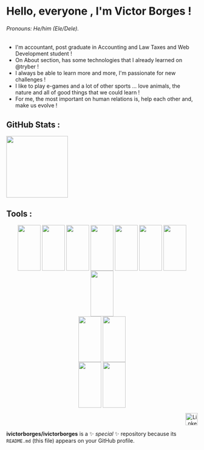# Hello, everyone , I'm Victor Borges ! 
###### Pronouns: He/him (Ele/Dele).
- I'm accountant, post graduate in Accounting and Law Taxes and Web Development student !
- On About section, has some technologies that I already learned on @tryber !
- I always be able to learn more and more, I'm passionate for new challenges !
- I like to play e-games and a lot of other sports ... love animals, the nature and all of good things that we could learn !
- For me, the most important on human relations is, help each other and, make us evolve !


## GitHub Stats :

<div>
  <img height="162cm"
       src="https://github-readme-stats.vercel.app/api?username=ivictorborges&show_icons=true&theme=tokyonight"/>
</div>

## Tools :

<div align="center" style="display: inline_block">
  
  <img align="center" height="120" width="60"
    src="https://cdn.jsdelivr.net/gh/devicons/devicon/icons/javascript/javascript-original.svg" />
  <img align="center" height="120" width="60"
    src="https://cdn.jsdelivr.net/gh/devicons/devicon/icons/nodejs/nodejs-original.svg" />
  <img align="center" height="120" width="60"
    src="https://cdn.jsdelivr.net/gh/devicons/devicon/icons/css3/css3-original.svg" />
  <img align="center" height="120" width="60"
    src="https://cdn.jsdelivr.net/gh/devicons/devicon/icons/html5/html5-original.svg" />
  <img align="center" height="120" width="60"
    src="https://cdn.jsdelivr.net/gh/devicons/devicon/icons/react/react-original.svg" />
  <img align="center" height="120" width="60" 
    src="https://cdn.jsdelivr.net/gh/devicons/devicon/icons/redux/redux-original.svg" />
  <img align="center" height="120" width="60" 
    src="https://cdn.jsdelivr.net/gh/devicons/devicon/icons/docker/docker-plain.svg" />
  <img align="center" height="120" width="60" 
    src="https://cdn.jsdelivr.net/gh/devicons/devicon/icons/express/express-original.svg" />       
  <img align="center" height="120" width="60" 
    src="https://cdn.jsdelivr.net/gh/devicons/devicon/icons/mysql/mysql-original.svg" />
  <img align="center" height="120" width="60" 
    src="https://cdn.jsdelivr.net/gh/devicons/devicon/icons/mongodb/mongodb-original.svg" />   
  <img align="center" height="120" width="60" 
    src="https://cdn.jsdelivr.net/gh/devicons/devicon/icons/jest/jest-plain.svg" />
  <img align="center" height="120" width="60"
    src="https://cdn.jsdelivr.net/gh/devicons/devicon/icons/mocha/mocha-plain.svg" />
          
</div>

  <div align="right">
    <a href="https://linkedin.com/in/victor-borges-beasolucoes" target="_blank"><img src="https://raw.githubusercontent.com/danielcranney/readme-generator/main/public/icons/socials/linkedin.svg" width="32" height="32" alt="Linkedin"></a>

</div>





**ivictorborges/ivictorborges** is a ✨ _special_ ✨ repository because its `README.md` (this file) appears on your GitHub profile.
